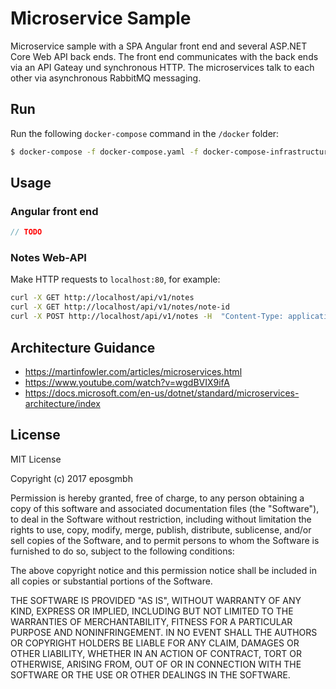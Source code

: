 # Microservice Sample

Microservice sample with a SPA Angular front end and several ASP.NET Core Web API back ends. The front end communicates with the back ends via an API Gateay und synchronous HTTP. The microservices talk to each other via asynchronous RabbitMQ messaging.

## Run

Run the following ```docker-compose``` command in the ```/docker``` folder:

```bash
$ docker-compose -f docker-compose.yaml -f docker-compose-infrastructure.yaml up --build
```

## Usage

### Angular front end

```ts
// TODO
```

### Notes Web-API

Make HTTP requests to ```localhost:80```, for example:

```bash
curl -X GET http://localhost/api/v1/notes
curl -X GET http://localhost/api/v1/notes/note-id
curl -X POST http://localhost/api/v1/notes -H  "Content-Type: application/json" -d '{  "id": "3232-dds-32",  "text": "This is a text.",  "author": "Jan Bohlen" }'

```

## Architecture Guidance

- https://martinfowler.com/articles/microservices.html
- https://www.youtube.com/watch?v=wgdBVIX9ifA
- https://docs.microsoft.com/en-us/dotnet/standard/microservices-architecture/index

## License

MIT License

Copyright (c) 2017 eposgmbh

Permission is hereby granted, free of charge, to any person obtaining a copy
of this software and associated documentation files (the "Software"), to deal
in the Software without restriction, including without limitation the rights
to use, copy, modify, merge, publish, distribute, sublicense, and/or sell
copies of the Software, and to permit persons to whom the Software is
furnished to do so, subject to the following conditions:

The above copyright notice and this permission notice shall be included in all
copies or substantial portions of the Software.

THE SOFTWARE IS PROVIDED "AS IS", WITHOUT WARRANTY OF ANY KIND, EXPRESS OR
IMPLIED, INCLUDING BUT NOT LIMITED TO THE WARRANTIES OF MERCHANTABILITY,
FITNESS FOR A PARTICULAR PURPOSE AND NONINFRINGEMENT. IN NO EVENT SHALL THE
AUTHORS OR COPYRIGHT HOLDERS BE LIABLE FOR ANY CLAIM, DAMAGES OR OTHER
LIABILITY, WHETHER IN AN ACTION OF CONTRACT, TORT OR OTHERWISE, ARISING FROM,
OUT OF OR IN CONNECTION WITH THE SOFTWARE OR THE USE OR OTHER DEALINGS IN THE
SOFTWARE.
